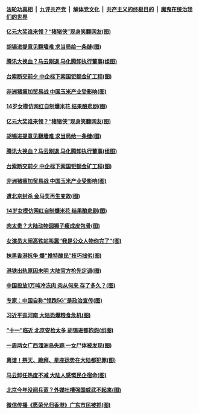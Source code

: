 ####  [法轮功真相](../../../../basic/blob/master/README.md?t=09201026) &nbsp;|&nbsp; [九评共产党](../../../../9ping.md/blob/master/README.md?t=09201026) &nbsp;|&nbsp; [解体党文化](../../../../jtdwh.md/blob/master/README.md?t=09201026)  &nbsp;|&nbsp; [共产主义的终极目的](../../../../gczydzjmd.md/blob/master/README.md?t=09201026) &nbsp;|&nbsp; [魔鬼在统治我们的世界](../../../../mgztzwmdsj.md/blob/master/README.md?t=09201026) 

#### [亿元大奖谁来领？“猪猪侠”现身笑翻网友(图)](../pages/p1/907952.md?t=09201026) 

#### [胡锡进提意见翻墙难 求当局给一条缝(图)](../pages/p1/907813.md?t=09201026) 

#### [腾讯大换血？马云刚退 马化腾卸执行董事(组图)](../pages/p1/907929.md?t=09201026) 

#### [台索断交前夕 中企标下索国钜额金矿工程(图)](../pages/p1/907930.md?t=09201026) 

#### [非洲猪瘟加贸易战 中国玉米产业受影响(图)](../pages/p1/907831.md?t=09201026) 

#### [14岁女模仿网红自制爆米花 结果酿悲剧(图)](../pages/p1/907893.md?t=09201026) 

#### [亿元大奖谁来领？“猪猪侠”现身笑翻网友(图)](../pages/p1/907952.md?t=09201026) 

#### [胡锡进提意见翻墙难 求当局给一条缝(图)](../pages/p1/907813.md?t=09201026) 

#### [腾讯大换血？马云刚退 马化腾卸执行董事(组图)](../pages/p1/907929.md?t=09201026) 

#### [台索断交前夕 中企标下索国钜额金矿工程(图)](../pages/p1/907930.md?t=09201026) 

#### [非洲猪瘟加贸易战 中国玉米产业受影响(图)](../pages/p1/907831.md?t=09201026) 

#### [遭北京封杀 金马奖再生变故(图)](../pages/p1/907903.md?t=09201026) 

#### [14岁女模仿网红自制爆米花 结果酿悲剧(图)](../pages/p1/907893.md?t=09201026) 

#### [肉太贵？大陆动物园狮子瘦成皮包骨(图)](../pages/p1/907880.md?t=09201026) 

#### [女演员大闹高铁站叫嚣“我是公众人物你完了”(图)](../pages/p1/907869.md?t=09201026) 

#### [抹黑香港抗争 爆“推特酸民”技巧拙劣(图)](../pages/p1/907852.md?t=09201026) 

#### [港铁出轨原因未明 大陆官方抢先定调(图)](../pages/p1/907812.md?t=09201026) 

#### [中国投放1万吨冷冻肉 肉从何来 存了多久？(图)](../pages/p1/907755.md?t=09201026) 

#### [专家：中国自称“领跑5G”是政治宣传(图)](../pages/p1/907794.md?t=09201026) 

#### [习近平巡河南 大陆恐爆粮食危机(图)](../pages/p1/907776.md?t=09201026) 

#### [“十一”临近 北京安检太多 胡锡进都抱怨(组图)](../pages/p1/907782.md?t=09201026) 

#### [一周两女广西涠洲岛失踪 一女尸体被发现(图)](../pages/p1/907554.md?t=09201026) 

#### [离谱！祭天、跪拜、星座运势在大陆都犯罪(图)](../pages/p1/907742.md?t=09201026) 

#### [马云卸任热度不减 大陆人感慨民企宿命(图)](../pages/p1/907681.md?t=09201026) 

#### [北京今年没阅兵蓝？外媒吐槽强国威武不起来(图)](../pages/p1/907696.md?t=09201026) 

#### [微信传播《愿荣光归香港》广东市民被抓(图)](../pages/p1/907693.md?t=09201026) 

